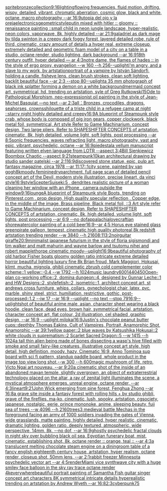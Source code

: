 [sprite](https://www.ebank.nz/aiartgenerator?category=sprite)[bronze](https://www.ebank.nz/aiartgenerator?category=bronze)[collection](https://www.ebank.nz/aiartgenerator?category=collection)[9:16](https://www.ebank.nz/aiartgenerator?category=9%3A16)[lighting](https://www.ebank.nz/aiartgenerator?category=lighting)[flowing frequencies, fluid motion, drifting, wispy, detailed, vibrant, chromatic aberration, cosmic glow, black and white, octane, macro photography --ar 16:9](https://www.ebank.nz/aiartgenerator?category=flowing%2520frequencies%2C%2520fluid%2520motion%2C%2520drifting%2C%2520wispy%2C%2520detailed%2C%2520vibrant%2C%2520chromatic%2520aberration%2C%2520cosmic%2520glow%2C%2520black%2520and%2520white%2C%2520octane%2C%2520macro%2520photography%2520--ar%252016%3A9)[utopia del ojo y la oreja](https://www.ebank.nz/aiartgenerator?category=utopia%2520del%2520ojo%2520y%2520la%2520oreja)[electronics](https://www.ebank.nz/aiartgenerator?category=electronics)[geometric](https://www.ebank.nz/aiartgenerator?category=geometric)[style](https://www.ebank.nz/aiartgenerator?category=style)[putin mixed with hitler :: gloomy :: renaissance painting ::](https://www.ebank.nz/aiartgenerator?category=putin%2520mixed%2520with%2520hitler%2520%3A%3A%2520gloomy%2520%3A%3A%2520renaissance%2520painting%2520%3A%3A)[small child in neon jungle landscape, hyper-realistic, neon colors, vaporwave, 8k, highly detailed --ar 21:9](https://www.ebank.nz/aiartgenerator?category=small%2520child%2520in%2520neon%2520jungle%2520landscape%2C%2520hyper-realistic%2C%2520neon%2520colors%2C%2520vaporwave%2C%25208k%2C%2520highly%2520detailed%2520--ar%252021%3A9)[galadriel as dark mage by tilda swinton in a creepy dark foggy forest, layered detailed robe, rule of third, cinematic, crazy amount of details,](https://www.ebank.nz/aiartgenerator?category=galadriel%2520as%2520dark%2520mage%2520by%2520tilda%2520swinton%2520in%2520a%2520creepy%2520dark%2520foggy%2520forest%2C%2520layered%2520detailed%2520robe%2C%2520rule%2520of%2520third%2C%2520cinematic%2C%2520crazy%2520amount%2520of%2520details%2C)[a hyper real, extreme closeup, extremely detailed and geometric foam model of a city on a table in a studio, octane render, studio lighting, dark background --ar 16:9](https://www.ebank.nz/aiartgenerator?category=a%2520hyper%2520real%2C%2520extreme%2520closeup%2C%2520extremely%2520detailed%2520and%2520geometric%2520foam%2520model%2520of%2520a%2520city%2520on%2520a%2520table%2520in%2520a%2520studio%2C%2520octane%2520render%2C%2520studio%2520lighting%2C%2520dark%2520background%2520--ar%252016%3A9)[18th century outfit, hyper detailed — ar 4:3](https://www.ebank.nz/aiartgenerator?category=18th%2520century%2520outfit%2C%2520hyper%2520detailed%2520%E2%80%94%2520ar%25204%3A3)[notre dame, the flames of hades :: in the style of ergo proxy, evangelion --w 160 --h 256](https://www.ebank.nz/aiartgenerator?category=notre%2520dame%2C%2520the%2520flames%2520of%2520hades%2520%3A%3A%2520in%2520the%2520style%2520of%2520ergo%2520proxy%2C%2520evangelion%2520--w%2520160%2520--h%2520256)[--uplight](https://www.ebank.nz/aiartgenerator?category=--uplight)[i'm angry, and a slave to my work, by artstation](https://www.ebank.nz/aiartgenerator?category=i%27m%2520angry%2C%2520and%2520a%2520slave%2520to%2520my%2520work%2C%2520by%2520artstation)[portrait of a vampire by István Sándorfi, holding a candle, fisheye lens, clean brush strokes, clean soft lighting, backlit beautiful face --ar 2:3 --stop 80](https://www.ebank.nz/aiartgenerator?category=portrait%2520of%2520a%2520vampire%2520by%2520Istv%C3%A1n%2520S%C3%A1ndorfi%2C%2520holding%2520a%2520candle%2C%2520fisheye%2520lens%2C%2520clean%2520brush%2520strokes%2C%2520clean%2520soft%2520lighting%2C%2520backlit%2520beautiful%2520face%2520--ar%25202%3A3%2520--stop%252080)[--uplight](https://www.ebank.nz/aiartgenerator?category=--uplight)[a 35 mm photograph of black ink splatter forming a demon on a white background](https://www.ebank.nz/aiartgenerator?category=a%252035%2520mm%2520photograph%2520of%2520black%2520ink%2520splatter%2520forming%2520a%2520demon%2520on%2520a%2520white%2520background)[mermaid concept art, symmetrical, hd, trending on artstation, syle of Greg Rutkowski](https://www.ebank.nz/aiartgenerator?category=mermaid%2520concept%2520art%2C%2520symmetrical%2C%2520hd%2C%2520trending%2520on%2520artstation%2C%2520syle%2520of%2520Greg%2520Rutkowski)[15](https://www.ebank.nz/aiartgenerator?category=15)[Ode to Pathological Morphism, neo-expressionist oil painting in the style of Jean-Michel Basquiat —no text --ar 2:3](https://www.ebank.nz/aiartgenerator?category=Ode%2520to%2520Pathological%2520Morphism%2C%2520neo-expressionist%2520oil%2520painting%2520in%2520the%2520style%2520of%2520Jean-Michel%2520Basquiat%2520%E2%80%94no%2520text%2520--ar%25202%3A3)[all：Bronzes, crocodiles, dragons, seahorses, crowns](https://www.ebank.nz/aiartgenerator?category=all%EF%BC%9ABronzes%2C%2520crocodiles%2C%2520dragons%2C%2520seahorses%2C%2520crowns)[shilouette of a triste child in a refugee camp at night ::starry night highly detailed and creepy](https://www.ebank.nz/aiartgenerator?category=shilouette%2520of%2520a%2520triste%2520child%2520in%2520a%2520refugee%2520camp%2520at%2520night%2520%3A%3Astarry%2520night%2520highly%2520detailed%2520and%2520creepy)[16:9](https://www.ebank.nz/aiartgenerator?category=16%3A9)[A blueprint of Steampunk style crab, whose body is composed of pig iron gears, copper clockwork, black metal foil, symmetrical, Art style Refer to Game Machinarium.  concept design, Two large pliers, Refer to SHAPESHIFTER CONCEPTS  of artstation, cinematic,  8k, high detailed,  volume light,  soft lights,  post processing    --ar 8:5](https://www.ebank.nz/aiartgenerator?category=A%2520blueprint%2520of%2520Steampunk%2520style%2520crab%2C%2520whose%2520body%2520is%2520composed%2520of%2520pig%2520iron%2520gears%2C%2520copper%2520clockwork%2C%2520black%2520metal%2520foil%2C%2520symmetrical%2C%2520Art%2520style%2520Refer%2520to%2520Game%2520Machinarium.%2520%2520concept%2520design%2C%2520Two%2520large%2520pliers%2C%2520Refer%2520to%2520SHAPESHIFTER%2520CONCEPTS%2520%2520of%2520artstation%2C%2520cinematic%2C%2520%25208k%2C%2520high%2520detailed%2C%2520%2520volume%2520light%2C%2520%2520soft%2520lights%2C%2520%2520post%2520processing%2520%2520%2520%2520--ar%25208%3A5)[sonic frequencies, waves refracting light, macro photography, vast and epic, vibrant, psychedelic, octane --ar 16:9](https://www.ebank.nz/aiartgenerator?category=sonic%2520frequencies%2C%2520waves%2520refracting%2520light%2C%2520macro%2520photography%2C%2520vast%2520and%2520epic%2C%2520vibrant%2C%2520psychedelic%2C%2520octane%2520--ar%252016%3A9)[piedestal](https://www.ebank.nz/aiartgenerator?category=piedestal)[a vellum manuscript featuring written elven language from LOTR --aspect 3:4](https://www.ebank.nz/aiartgenerator?category=a%2520vellum%2520manuscript%2520featuring%2520written%2520elven%2520language%2520from%2520LOTR%2520--aspect%25203%3A4)[Bill Sienkiewicz Boombox Chaotic --aspect 9:21](https://www.ebank.nz/aiartgenerator?category=Bill%2520Sienkiewicz%2520Boombox%2520Chaotic%2520--aspect%25209%3A21)[steampunk](https://www.ebank.nz/aiartgenerator?category=steampunk)[10k](https://www.ebank.nz/aiartgenerator?category=10k)[an architectural drawing by studio sander patelski --ar 2:1](https://www.ebank.nz/aiartgenerator?category=an%2520architectural%2520drawing%2520by%2520studio%2520sander%2520patelski%2520--ar%25202%3A1)[16:9](https://www.ebank.nz/aiartgenerator?category=16%3A9)[discovered stone statue, epic, pulp art, fantasy magazine, circa 1978 --ar 11:17](https://www.ebank.nz/aiartgenerator?category=discovered%2520stone%2520statue%2C%2520epic%2C%2520pulp%2520art%2C%2520fantasy%2520magazine%2C%2520circa%25201978%2520--ar%252011%3A17)[::1](https://www.ebank.nz/aiartgenerator?category=%3A%3A1)[city scene, painted by van gogh](https://www.ebank.nz/aiartgenerator?category=city%2520scene%2C%2520painted%2520by%2520van%2520gogh)[8k](https://www.ebank.nz/aiartgenerator?category=8k)[moody,feminine](https://www.ebank.nz/aiartgenerator?category=moody%2Cfeminine)[dry](https://www.ebank.nz/aiartgenerator?category=dry)[parchment, full page scan of detailed pencil concept art of the Devil, modern style illustration, precise lineart, da vinci style](https://www.ebank.nz/aiartgenerator?category=parchment%2C%2520full%2520page%2520scan%2520of%2520detailed%2520pencil%2520concept%2520art%2520of%2520the%2520Devil%2C%2520modern%2520style%2520illustration%2C%2520precise%2520lineart%2C%2520da%2520vinci%2520style)[16:9](https://www.ebank.nz/aiartgenerator?category=16%3A9)[style](https://www.ebank.nz/aiartgenerator?category=style)[Scepter](https://www.ebank.nz/aiartgenerator?category=Scepter)[Suiseki:5 , dendrites,](https://www.ebank.nz/aiartgenerator?category=Suiseki%3A5%2520%2C%2520dendrites%2C)[realistic picture of a woman cleaning her window with an iPhone , camera outside the window](https://www.ebank.nz/aiartgenerator?category=realistic%2520picture%2520of%2520a%2520woman%2520cleaning%2520her%2520window%2520with%2520an%2520iPhone%2520%2C%2520camera%2520outside%2520the%2520window)[9:16](https://www.ebank.nz/aiartgenerator?category=9%3A16)[lounge](https://www.ebank.nz/aiartgenerator?category=lounge)[A blueprint of Steampunk style Boots,    trending on Pinterest.com  , prop design, High quality specular reflection , Copper  edge, in the middle of the image, Brass pipeline,  Black metal foil,  ::3  Art style refer to Game Machinarium.  concept design, Refer to SHAPESHIFTER CONCEPTS  of artstation, cinematic,  8k, high detailed,  volume light,  soft lights,  post processing    --ar 6:9   --no dof](https://www.ebank.nz/aiartgenerator?category=A%2520blueprint%2520of%2520Steampunk%2520style%2520Boots%2C%2520%2520%2520%2520trending%2520on%2520Pinterest.com%2520%2520%2C%2520prop%2520design%2C%2520High%2520quality%2520specular%2520reflection%2520%2C%2520Copper%2520%2520edge%2C%2520in%2520the%2520middle%2520of%2520the%2520image%2C%2520Brass%2520pipeline%2C%2520%2520Black%2520metal%2520foil%2C%2520%2520%3A%3A3%2520%2520Art%2520style%2520refer%2520to%2520Game%2520Machinarium.%2520%2520concept%2520design%2C%2520Refer%2520to%2520SHAPESHIFTER%2520CONCEPTS%2520%2520of%2520artstation%2C%2520cinematic%2C%2520%25208k%2C%2520high%2520detailed%2C%2520%2520volume%2520light%2C%2520%2520soft%2520lights%2C%2520%2520post%2520processing%2520%2520%2520%2520--ar%25206%3A9%2520%2520%2520--no%2520dof)[appalachia](https://www.ebank.nz/aiartgenerator?category=appalachia)[lovecraftian shore](https://www.ebank.nz/aiartgenerator?category=lovecraftian%2520shore)[watercolor painting of a cold beer](https://www.ebank.nz/aiartgenerator?category=watercolor%2520painting%2520of%2520a%2520cold%2520beer)[16:9](https://www.ebank.nz/aiartgenerator?category=16%3A9)[--ar 4:5 Horus eye stained glass green](https://www.ebank.nz/aiartgenerator?category=--ar%25204%3A5%2520Horus%2520eye%2520stained%2520glass%2520green)[pirate galleon, tempest, cinematic high quality photoreal 8k redshift artstation trending render --w 3840 --h 2160](https://www.ebank.nz/aiartgenerator?category=pirate%2520galleon%2C%2520tempest%2C%2520cinematic%2520high%2520quality%2520photoreal%25208k%2520redshift%2520artstation%2520trending%2520render%2520--w%25203840%2520--h%25202160)[8:11](https://www.ebank.nz/aiartgenerator?category=8%3A11)[3:2](https://www.ebank.nz/aiartgenerator?category=3%3A2)[noir](https://www.ebank.nz/aiartgenerator?category=noir)[guitar giraffe](https://www.ebank.nz/aiartgenerator?category=guitar%2520giraffe)[20:9](https://www.ebank.nz/aiartgenerator?category=20%3A9)[minimalist japanese futurism  in the style of floria sigismondi and tim walker and matt mahurin and wayne barlow and tsutomu nihei and robert mapplethorpe cinematic moody](https://www.ebank.nz/aiartgenerator?category=minimalist%2520japanese%2520futurism%2520%2520in%2520the%2520style%2520of%2520floria%2520sigismondi%2520and%2520tim%2520walker%2520and%2520matt%2520mahurin%2520and%2520wayne%2520barlow%2520and%2520tsutomu%2520nihei%2520and%2520robert%2520mapplethorpe%2520cinematic%2520moody)[--uplight](https://www.ebank.nz/aiartgenerator?category=--uplight)[16:9](https://www.ebank.nz/aiartgenerator?category=16%3A9)[beautiful photography of old harbor Fisher boats gloomy golden ratio intricate extreme detailed horror beautiful lighting luxury fine 8k Brian froud, Mark Maggiori, Hokusai, klimt, mucha, mignola, ghibli cinematic zbrush cold complementer color scheme::1 yellow::-0.4 --w 1792 --h 1024](https://www.ebank.nz/aiartgenerator?category=beautiful%2520photography%2520of%2520old%2520harbor%2520Fisher%2520boats%2520gloomy%2520golden%2520ratio%2520intricate%2520extreme%2520detailed%2520horror%2520beautiful%2520lighting%2520luxury%2520fine%25208k%2520Brian%2520froud%2C%2520Mark%2520Maggiori%2C%2520Hokusai%2C%2520klimt%2C%2520mucha%2C%2520mignola%2C%2520ghibli%2520cinematic%2520zbrush%2520cold%2520complementer%2520color%2520scheme%3A%3A1%2520yellow%3A%3A-0.4%2520--w%25201792%2520--h%25201024)[music laundry](https://www.ebank.nz/aiartgenerator?category=music%2520laundry)[600](https://www.ebank.nz/aiartgenerator?category=600)[1440](https://www.ebank.nz/aiartgenerator?category=1440)[450](https://www.ebank.nz/aiartgenerator?category=450)[Open-plan co-working office::2, domina dungeon::4, designed by Gunnar Leche::1 and HW Designs::2, stylefetish::2, isometric::1, architect concept art, st andrews cross furniture, whips, collars, gynechologist chair, latex, pvc, marble, shiny steel, strict, humiliation, restrictive, gothic, post-processed::1.2 --iw 17 --ar 16:9 --uplight --no text --stop 79](https://www.ebank.nz/aiartgenerator?category=Open-plan%2520co-working%2520office%3A%3A2%2C%2520domina%2520dungeon%3A%3A4%2C%2520designed%2520by%2520Gunnar%2520Leche%3A%3A1%2520and%2520HW%2520Designs%3A%3A2%2C%2520stylefetish%3A%3A2%2C%2520isometric%3A%3A1%2C%2520architect%2520concept%2520art%2C%2520st%2520andrews%2520cross%2520furniture%2C%2520whips%2C%2520collars%2C%2520gynechologist%2520chair%2C%2520latex%2C%2520pvc%2C%2520marble%2C%2520shiny%2520steel%2C%2520strict%2C%2520humiliation%2C%2520restrictive%2C%2520gothic%2C%2520post-processed%3A%3A1.2%2520--iw%252017%2520--ar%252016%3A9%2520--uplight%2520--no%2520text%2520--stop%252079)[16:9](https://www.ebank.nz/aiartgenerator?category=16%3A9)[--uplight](https://www.ebank.nz/aiartgenerator?category=--uplight)[shot of beautiful anime male, asian, character sheet wearing a black hoodie, clean face, dead eyes, brown hair, symmetrical facial, artstation, character concept art, flat colour, 2d illustration, cel shaded ,graphic design, --ar 16:9 --uplight](https://www.ebank.nz/aiartgenerator?category=shot%2520of%2520beautiful%2520anime%2520male%2C%2520asian%2C%2520character%2520sheet%2520wearing%2520a%2520black%2520hoodie%2C%2520clean%2520face%2C%2520dead%2520eyes%2C%2520brown%2520hair%2C%2520symmetrical%2520facial%2C%2520artstation%2C%2520character%2520concept%2520art%2C%2520flat%2520colour%2C%25202d%2520illustration%2C%2520cel%2520shaded%2520%2Cgraphic%2520design%2C%2520--ar%252016%3A9%2520--uplight)[,milokai](https://www.ebank.nz/aiartgenerator?category=%2Cmilokai)[16:9](https://www.ebank.nz/aiartgenerator?category=16%3A9)[Justin's chocolate peanut butter cups::](https://www.ebank.nz/aiartgenerator?category=Justin%27s%2520chocolate%2520peanut%2520butter%2520cups%3A%3A)[depth](https://www.ebank.nz/aiartgenerator?category=depth)[by Thomas Eakins, Cult of Vampires, Portrait, Anamorphic Shot, Anamorphic --ar 39:1](https://www.ebank.nz/aiartgenerator?category=by%2520Thomas%2520Eakins%2C%2520Cult%2520of%2520Vampires%2C%2520Portrait%2C%2520Anamorphic%2520Shot%2C%2520Anamorphic%2520--ar%252039%3A1)[yellow paper::2 blue waves by Katsushika Hokusai::2 white clouds in suprematism::2 Scarlet Sacred Dragon::5 --w 1415 --h 1024](https://www.ebank.nz/aiartgenerator?category=yellow%2520paper%3A%3A2%2520blue%2520waves%2520by%2520Katsushika%2520Hokusai%3A%3A2%2520white%2520clouds%2520in%2520suprematism%3A%3A2%2520Scarlet%2520Sacred%2520Dragon%3A%3A5%2520--w%25201415%2520--h%25201024)[a tall thin alien being made of bones dissecting a wasp's hive filled with smoke and small fairy-like creatures, illustrative concept art style, high detail, high definition, moody, hazy, Cinematic 16:9, Anno Tomino](https://www.ebank.nz/aiartgenerator?category=a%2520tall%2520thin%2520alien%2520being%2520made%2520of%2520bones%2520dissecting%2520a%2520wasp%27s%2520hive%2520filled%2520with%2520smoke%2520and%2520small%2520fairy-like%2520creatures%2C%2520illustrative%2520concept%2520art%2520style%2C%2520high%2520detail%2C%2520high%2520definition%2C%2520moody%2C%2520hazy%2C%2520Cinematic%252016%3A9%2C%2520Anno%2520Tomino)[a sup board with sci fi pattern, standup paddle board ,whole product in the image,top view,long shot,--w 300 --h 600](https://www.ebank.nz/aiartgenerator?category=a%2520sup%2520board%2520with%2520sci%2520fi%2520pattern%2C%2520standup%2520paddle%2520board%2520%2Cwhole%2520product%2520in%2520the%2520image%2Ctop%2520view%2Clong%2520shot%2C--w%2520300%2520--h%2520600)[magic mushroom of life, retro, Victo Ngai art nouveau, --ar 9:20](https://www.ebank.nz/aiartgenerator?category=magic%2520mushroom%2520of%2520life%2C%2520retro%2C%2520Victo%2520Ngai%2520art%2520nouveau%2C%2520--ar%25209%3A20)[a cinematic shot of the inside of an abandoned mayan temple, slightly overgrown, an object of extraterrestrial technology placed on the altar, a ray of zenital light illuminates the scene, a mystical atmosphere emerges, unreal engine, octane render, --ar 4:3](https://www.ebank.nz/aiartgenerator?category=a%2520cinematic%2520shot%2520of%2520the%2520inside%2520of%2520an%2520abandoned%2520mayan%2520temple%2C%2520slightly%2520overgrown%2C%2520an%2520object%2520of%2520extraterrestrial%2520technology%2520placed%2520on%2520the%2520altar%2C%2520a%2520ray%2520of%2520zenital%2520light%2520illuminates%2520the%2520scene%2C%2520a%2520mystical%2520atmosphere%2520emerges%2C%2520unreal%2520engine%2C%2520octane%2520render%2C%2520--ar%25204%3A3)[lineart](https://www.ebank.nz/aiartgenerator?category=lineart)[9:21](https://www.ebank.nz/aiartgenerator?category=9%3A21)[John Wick  emerging from pine forest, Fenghua Zhong --ar 16:8](https://www.ebank.nz/aiartgenerator?category=John%2520Wick%2520%2520emerging%2520from%2520pine%2520forest%2C%2520Fenghua%2520Zhong%2520--ar%252016%3A8)[a grave site inside a fantasy forest with rolling hills + by studio ghibli, grave of the fireflies, ma-ko, cinematic, lush, spooky, artstation, cgsociety, japanese, nostalgic, eerie, prince mononoke, anime, sleeping beauty, fuji sea of trees  --w 4096  --h 2160](https://www.ebank.nz/aiartgenerator?category=a%2520grave%2520site%2520inside%2520a%2520fantasy%2520forest%2520with%2520rolling%2520hills%2520%2B%2520by%2520studio%2520ghibli%2C%2520grave%2520of%2520the%2520fireflies%2C%2520ma-ko%2C%2520cinematic%2C%2520lush%2C%2520spooky%2C%2520artstation%2C%2520cgsociety%2C%2520japanese%2C%2520nostalgic%2C%2520eerie%2C%2520prince%2520mononoke%2C%2520anime%2C%2520sleeping%2520beauty%2C%2520fuji%2520sea%2520of%2520trees%2520%2520--w%25204096%2520%2520--h%25202160)[trees](https://www.ebank.nz/aiartgenerator?category=trees)[3 medieval battle Mechas in the foreground facing an army of 1000 soldiers invading the gates of Vienna, wide grasslands, matte painting, highly detailed, hyper realistic, cinematic, dramatic lighting, golden ratio, deeply textured, atmospheric, wide perspective, 14mm, 8k, --no dof, --ar 16:9](https://www.ebank.nz/aiartgenerator?category=3%2520medieval%2520battle%2520Mechas%2520in%2520the%2520foreground%2520facing%2520an%2520army%2520of%25201000%2520soldiers%2520invading%2520the%2520gates%2520of%2520Vienna%2C%2520wide%2520grasslands%2C%2520matte%2520painting%2C%2520highly%2520detailed%2C%2520hyper%2520realistic%2C%2520cinematic%2C%2520dramatic%2520lighting%2C%2520golden%2520ratio%2C%2520deeply%2520textured%2C%2520atmospheric%2C%2520wide%2520perspective%2C%252014mm%2C%25208k%2C%2520--no%2520dof%2C%2520--ar%252016%3A9)[ghostly psychedelic fractal clouds in night sky over bubbling black oil sea, Egyptian funerary boat, mist, cinematic, establishing shot, 8k, octane render :: orange, teal :: --ar 4:3](https://www.ebank.nz/aiartgenerator?category=ghostly%2520psychedelic%2520fractal%2520clouds%2520in%2520night%2520sky%2520over%2520bubbling%2520black%2520oil%2520sea%2C%2520Egyptian%2520funerary%2520boat%2C%2520mist%2C%2520cinematic%2C%2520establishing%2520shot%2C%25208k%2C%2520octane%2520render%2520%3A%3A%2520orange%2C%2520teal%2520%3A%3A%2520--ar%25204%3A3)[a translucent melting chocolate steam engine on a diningroom table of a fancy english eighteenth century house, artstation, hyper realism, octane render, closeup shot, 50mm lens, --ar 2:1](https://www.ebank.nz/aiartgenerator?category=a%2520translucent%2520melting%2520chocolate%2520steam%2520engine%2520on%2520a%2520diningroom%2520table%2520of%2520a%2520fancy%2520english%2520eighteenth%2520century%2520house%2C%2520artstation%2C%2520hyper%2520realism%2C%2520octane%2520render%2C%2520closeup%2520shot%2C%252050mm%2520lens%2C%2520--ar%25202%3A1)[rabbit freezer Minnesota psychedelic vector art --ar 4:5](https://www.ebank.nz/aiartgenerator?category=rabbit%2520freezer%2520Minnesota%2520psychedelic%2520vector%2520art%2520--ar%25204%3A5)[render](https://www.ebank.nz/aiartgenerator?category=render)[Miami vice synthwave city with a huge smiley face balloon in the sky ray trace octane render 4k](https://www.ebank.nz/aiartgenerator?category=Miami%2520vice%2520synthwave%2520city%2520with%2520a%2520huge%2520smiley%2520face%2520balloon%2520in%2520the%2520sky%2520ray%2520trace%2520octane%2520render%25204k)[everywhere](https://www.ebank.nz/aiartgenerator?category=everywhere)[beautiful portrait painting of Samantha Fish guitar singer concept art characters 8K symmetrical intricate details hyperealistic trending on artstation by Andrew Wyeth --ar 16:8](https://www.ebank.nz/aiartgenerator?category=beautiful%2520portrait%2520painting%2520of%2520Samantha%2520Fish%2520guitar%2520singer%2520concept%2520art%2520characters%25208K%2520symmetrical%2520intricate%2520details%2520hyperealistic%2520trending%2520on%2520artstation%2520by%2520Andrew%2520Wyeth%2520--ar%252016%3A8)[2:3](https://www.ebank.nz/aiartgenerator?category=2%3A3)[cyberpunk](https://www.ebank.nz/aiartgenerator?category=cyberpunk)[75](https://www.ebank.nz/aiartgenerator?category=75)
